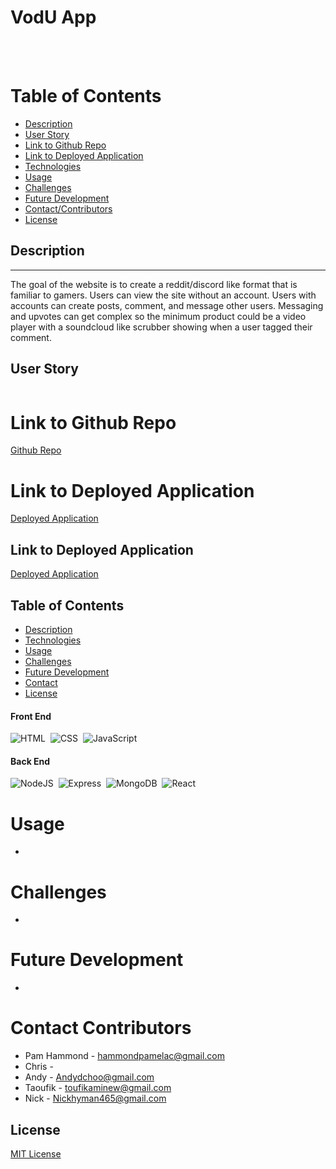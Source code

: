 
# VodU App


<br>
<br>



# Table of Contents

- [Description](#description)
- [User Story](#user-story)
- [Link to Github Repo](#link-to-github-repo)
- [Link to Deployed Application](#link-to-deployed-link)
- [Technologies](#technologies)
- [Usage](#usage)
- [Challenges](#challenges)
- [Future Development](#future-development)
- [Contact/Contributors](#contact-contributors)
- [License](#license)


## Description

---

The goal of the website is to create a reddit/discord like format that is familiar to gamers. Users can view the site without an account. Users with accounts can create posts, comment, and message other users. Messaging and upvotes can get complex so the minimum product could be a video player with a soundcloud like scrubber showing when a user tagged their comment.

## User Story

```md

```


# Link to Github Repo 

[Github Repo](https://github.com/Copernichris/Final-Project)

# Link to Deployed Application

[Deployed Application](https://vodu.herokuapp.com/)




## Link to Deployed Application

[Deployed Application]()

## Table of Contents

- [Description](#description)
- [Technologies](#technologies)
- [Usage](#usage)
- [Challenges](#challenges)
- [Future Development](#future-development)
- [Contact](#contact)
- [License](#license)



#### Front End

![HTML](https://img.shields.io/badge/HTML5-E34F26?style=for-the-badge&logo=html5&logoColor=white)&nbsp;
![CSS](https://img.shields.io/badge/CSS3-1572B6?style=for-the-badge&logo=css3&logoColor=white)&nbsp;
![JavaScript](https://img.shields.io/badge/javascript-%23323330.svg?style=for-the-badge&logo=javascript&logoColor=%23F7DF1E)




#### Back End

![NodeJS](https://img.shields.io/badge/node.js-6DA55F?style=for-the-badge&logo=node.js&logoColor=white)&nbsp;
![Express](https://img.shields.io/badge/Express.js-000000?style=for-the-badge&logo=express&logoColor=white)&nbsp;
![MongoDB](https://img.shields.io/badge/MongoDB-4EA94B?style=for-the-badge&logo=mongodb&logoColor=white)&nbsp;
![React](https://img.shields.io/badge/React-20232A?style=for-the-badge&logo=react&logoColor=61DAFB)&nbsp;




# Usage

-

# Challenges

-

# Future Development

-

# Contact Contributors 

- Pam Hammond - [hammondpamelac@gmail.com](mailto:hammondpamelac@gmail.com)
- Chris - []()
- Andy - [Andydchoo@gmail.com](mailto:Andydchoo@gmail.com)
- Taoufik - [toufikaminew@gmail.com](mailto:toufikaminew@gmail.com)
- Nick - [Nickhyman465@gmail.com](mailto:Nickhyman465@gmail.com)



## License

[MIT License](https://opensource.org/licenses/MIT)

